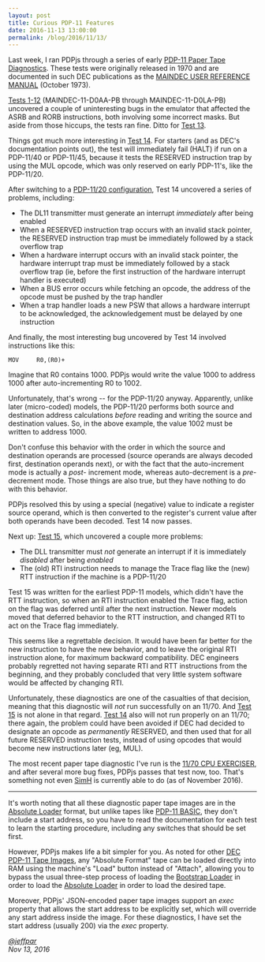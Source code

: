 ```yaml
---
layout: post
title: Curious PDP-11 Features
date: 2016-11-13 13:00:00
permalink: /blog/2016/11/13/
---
```


Last week, I ran PDPjs through a series of early [PDP-11 Paper Tape Diagnostics](/apps/pdp11/tapes/diags/).
These tests were originally released in 1970 and are documented in such DEC publications as the
[MAINDEC USER REFERENCE MANUAL](http://archive.pcjs.org/pubs/dec/pdp11/diags/MAINDEC_User_Reference_Manual_Oct73.pdf)
(October 1973).

[Tests 1-12](/apps/pdp11/tapes/diags/#tests-1-12) (MAINDEC-11-D0AA-PB through MAINDEC-11-D0LA-PB)
uncovered a couple of uninteresting bugs in the emulator that affected the ASRB and RORB instructions, both involving some
incorrect masks.  But aside from those hiccups, the tests ran fine.  Ditto for [Test 13](/apps/pdp11/tapes/diags/#test-13).

Things got much more interesting in [Test 14](/apps/pdp11/tapes/diags/#test-14).  For starters (and as DEC's documentation
points out), the test will immediately fail (HALT) if run on a PDP-11/40 or PDP-11/45, because it tests the RESERVED
instruction trap by using the MUL opcode, which was only reserved on early PDP-11's, like the PDP-11/20.

After switching to a [PDP-11/20 configuration](/devices/pdp11/machine/1120/panel/debugger/), Test 14 uncovered a series of
problems, including:

- The DL11 transmitter must generate an interrupt *immediately* after being enabled
- When a RESERVED instruction trap occurs with an invalid stack pointer, the RESERVED instruction trap must be immediately
followed by a stack overflow trap
- When a hardware interrupt occurs with an invalid stack pointer, the hardware interrupt trap must be immediately followed
by a stack overflow trap (ie, before the first instruction of the hardware interrupt handler is executed)
- When a BUS error occurs while fetching an opcode, the address of the opcode must be pushed by the trap handler
- When a trap handler loads a new PSW that allows a hardware interrupt to be acknowledged, the acknowledgement must be delayed
by one instruction

And finally, the most interesting bug uncovered by Test 14 involved instructions like this:

	MOV     R0,(R0)+

Imagine that R0 contains 1000.  PDPjs would write the value 1000 to address 1000 after auto-incrementing R0 to
1002.

Unfortunately, that's wrong -- for the PDP-11/20 anyway.  Apparently, unlike later (micro-coded) models, the
PDP-11/20 performs both source and destination address calculations *before* reading and writing the source and
destination values.  So, in the above example, the value 1002 must be written to address 1000.

Don't confuse this behavior with the order in which the source and destination operands are processed (source operands
are always decoded first, destination operands next), or with the fact that the auto-increment mode is actually a *post*-
increment mode, whereas auto-decrement is a *pre*-decrement mode.  Those things are also true, but they have nothing to do
with this behavior.

PDPjs resolved this by using a special (negative) value to indicate a register source operand, which is then converted
to the register's current value after both operands have been decoded.  Test 14 now passes.

Next up: [Test 15](/apps/pdp11/tapes/diags/#test-15), which uncovered a couple more problems:

- The DLL transmitter must *not* generate an interrupt if it is immediately *disabled* after being *enabled*
- The (old) RTI instruction needs to manage the Trace flag like the (new) RTT instruction if the machine is a PDP-11/20

Test 15 was written for the earliest PDP-11 models, which didn't have the RTT instruction, so when an RTI instruction
enabled the Trace flag, action on the flag was deferred until after the next instruction.  Newer models moved that deferred
behavior to the RTT instruction, and changed RTI to act on the Trace flag immediately.

This seems like a regrettable decision.  It would have been far better for the new instruction to have the new behavior,
and to leave the original RTI instruction alone, for maximum backward compatibility.  DEC engineers probably regretted not
having separate RTI and RTT instructions from the beginning, and they probably concluded that very little system software
would be affected by changing RTI.

Unfortunately, these diagnostics are one of the casualties of that decision, meaning that this diagnostic will *not* run
successfully on an 11/70.  And [Test 15](/apps/pdp11/tapes/diags/#test-15) is not alone in that regard.
[Test 14](/apps/pdp11/tapes/diags/#test-14) also will not run properly on an 11/70; there again, the problem could have been
avoided if DEC had decided to designate an opcode as *permanently* RESERVED, and then used that for all future RESERVED
instruction tests, instead of using opcodes that would become new instructions later (eg, MUL).

The most recent paper tape diagnostic I've run is the [11/70 CPU EXERCISER](/apps/pdp11/tapes/diags/#md-11-1170-cpu-exerciser),
and after several more bug fixes, PDPjs passes that test now, too.  That's something not even
[SimH](https://github.com/simh/simh) is currently able to do (as of November 2016).

---

It's worth noting that all these diagnostic paper tape images are in the [Absolute Loader](/apps/pdp11/tapes/absloader/) format,
but unlike tapes like [PDP-11 BASIC](/apps/pdp11/tapes/basic/), they don't include a start address, so you have to read the
documentation for each test to learn the starting procedure, including any switches that should be set first.

However, PDPjs makes life a bit simpler for you.  As noted for other [DEC PDP-11 Tape Images](/apps/pdp11/tapes/), any
"Absolute Format" tape can be loaded directly into RAM using the machine's "Load" button instead of "Attach", allowing you
to bypass the usual three-step process of loading the [Bootstrap Loader](/apps/pdp11/boot/bootstrap/) in order to load the
[Absolute Loader](/apps/pdp11/tapes/absloader/) in order to load the desired tape.

Moreover, PDPjs' JSON-encoded paper tape images support an *exec* property that allows the start address to be explicitly
set, which will override any start address inside the image.  For these diagnostics, I have set the start address (usually 200)
via the *exec* property.

*[@jeffpar](http://twitter.com/jeffpar)*  
*Nov 13, 2016*
